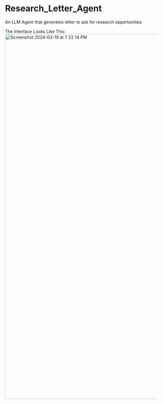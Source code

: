 # Research_Letter_Agent
An LLM Agent that generates letter to ask for research opportunities 

The Interface Looks Like This:
<img width="1198" alt="Screenshot 2024-03-19 at 7 22 14 PM" src="https://github.com/Xisen-Wang/Research_Letter_Agent/assets/118058822/2828465b-ce71-48a8-85fd-6969dbd04166">
